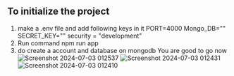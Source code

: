 ## To initialize the project
1. make a .env file and add following keys in it
PORT=4000
Mongo_DB=""
SECRET_KEY=""
security = "development"
2. Run command npm run app
3. do create a account and database on mongodb 
You are good to go now
![Screenshot 2024-07-03 012537](https://github.com/akshaytyagi482/chatapp-mern-project/assets/79367523/f07ccd0d-990d-4988-ac93-cea206270ac9)
![Screenshot 2024-07-03 012431](https://github.com/akshaytyagi482/chatapp-mern-project/assets/79367523/7c5d15e5-e745-495d-910d-59b69e805792)
![Screenshot 2024-07-03 012410](https://github.com/akshaytyagi482/chatapp-mern-project/assets/79367523/f3e71317-cbc2-4abe-9657-d01d8a688057)
